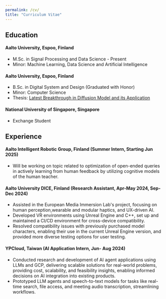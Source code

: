 ```yaml
---
permalink: /cv/
title: "Curriculum Vitae"
---
```


## Education 
#### Aalto University, Espoo, Finland
- M.Sc. in Signal Processing and Data Science - Present
- Minor: Machine Learning, Data Science and Artificial Intelligence
#### Aalto University, Espoo, Finland
* B.Sc. in Digital System and Design (Graduated with Honor)
* Minor: Computer Science
* Thesis: [Latest Breakthrough in Diffusion Model and its Application](https://aaltodoc.aalto.fi/items/7fe1131a-cf26-4554-a7a5-8d3d9a21b5b3)
#### National University of Singapore, Singapore
* Exchange Student
## Experience
#### Aalto Intelligent Robotic Group, Finland (Summer Intern, Starting Jun 2025)
* Will be working on topic related to optimization of open-ended queries in actively learning from human feedback by utilizing cognitive models of the human teacher.

#### Aalto University DICE, Finland (Research Assistant, Apr-May 2024, Sep-Dec 2024) 

* Assisted in the European Media Immersion Lab's project, focusing on human perception,wearable and modular haptics, and UX-driven AI.
* Developed VR environments using Unreal Engine and C++, set up and maintained a CI/CD
environment for cross-device compatibility.
* Resolved compatibility issues with previously purchased model characters, enabling their use in
the current Unreal Engine version, and provided more diverse testing options for user testing.

#### YPCloud, Taiwan (AI Application Intern, Jun- Aug 2024)

* Conducted research and development of AI agent applications using LLMs and GCP, delivering
scalable solutions for real-world problems, providing cost, scalability, and feasibility insights,
enabling informed decisions on AI integration into existing products.
* Prototyped LLM agents and speech-to-text models for tasks like real-time search, file access, and
meeting audio transcription, streamlining workflows.


